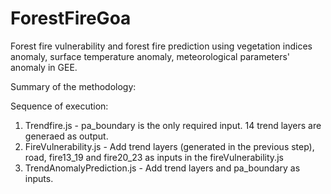 # ForestFireGoa
Forest fire vulnerability and forest fire prediction using vegetation indices anomaly, surface temperature anomaly, meteorological parameters' anomaly in GEE.

Summary of the methodology:



Sequence of execution:

1. Trendfire.js - pa_boundary is the only required input. 14 trend layers are generaed as output.
2. FireVulnerability.js - Add trend layers (generated in the previous step), road, fire13_19 and fire20_23 as inputs in the fireVulnerability.js
3. TrendAnomalyPrediction.js - Add trend layers and pa_boundary as inputs.


